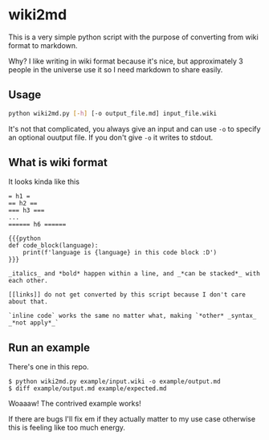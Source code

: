 # wiki2md

This is a very simple python script with the purpose of converting from wiki format to markdown.

Why? I like writing in wiki format because it's nice, but approximately 3 people in the universe use it so I need markdown to share easily.

## Usage

```bash
python wiki2md.py [-h] [-o output_file.md] input_file.wiki
```

It's not that complicated, you always give an input and can use `-o` to specify
an optional ouutput file. If you don't give `-o` it writes to stdout.

## What is wiki format

It looks kinda like this

```text
= h1 =
== h2 ==
=== h3 ===
...
====== h6 ======

{{{python
def code_block(language):
    print(f'language is {language} in this code block :D')
}}}

_italics_ and *bold* happen within a line, and _*can be stacked*_ with each other.

[[links]] do not get converted by this script because I don't care about that.

`inline code` works the same no matter what, making `*other* _syntax_ _*not apply*_`
```

## Run an example

There's one in this repo.

```
$ python wiki2md.py example/input.wiki -o example/output.md
$ diff example/output.md example/expected.md
```

Woaaaw! The contrived example works!

If there are bugs I'll fix em if they actually matter to my use case otherwise this is feeling like too much energy.
